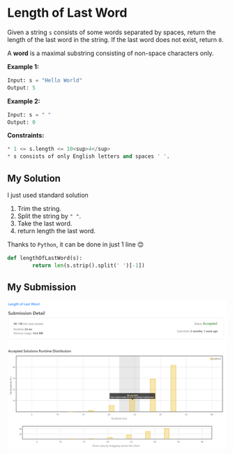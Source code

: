 # Length of Last Word

Given a string `s` consists of some words separated by spaces, return the length of the last word in the string. If the last word does not exist, return `0`.

A **word** is a maximal substring consisting of non-space characters only.

**Example 1:**
```python
Input: s = "Hello World"
Output: 5
```
**Example 2:**
```python
Input: s = " "
Output: 0
```

**Constraints:**
```python
* 1 <= s.length <= 10<sup>4</sup>
* s consists of only English letters and spaces ' '.
```

## My Solution 
I just used standard solution 
1. Trim the string. 
2. Split the string by `" "`.
3. Take the last word.
4. return length the last word. 

Thanks to `Python`, it can be done in just 1 line 😊
```python
def lengthOfLastWord(s):
        return len(s.strip().split(' ')[-1])
```

## My Submission 
![my-submissoin](my_submission.png)


